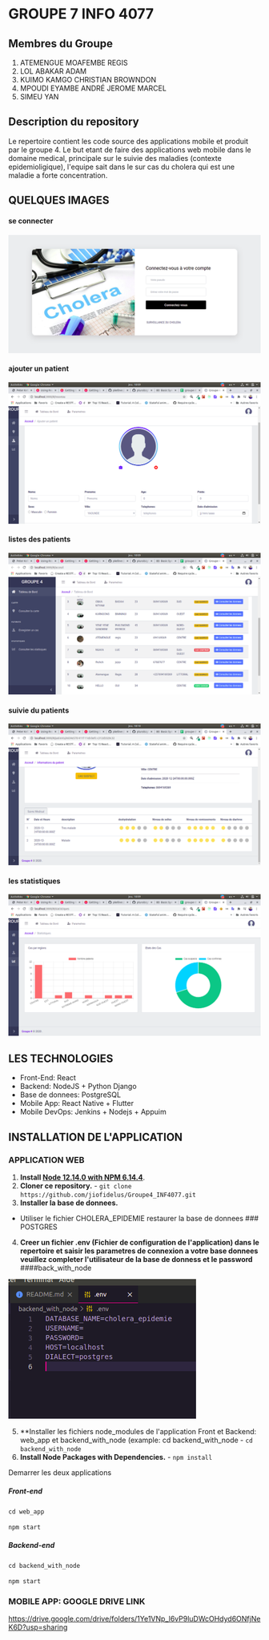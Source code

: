 <!-- @format -->

# GROUPE 7 INFO 4077

## Membres du Groupe

1. ATEMENGUE MOAFEMBE REGIS
2. LOL ABAKAR ADAM
3. KUIMO KAMGO CHRISTIAN BROWNDON
4. MPOUDI EYAMBE ANDRÉ JEROME MARCEL
5. SIMEU YAN

## Description du repository

Le repertoire contient les code source des applications mobile et produit par le groupe 4. Le but etant de faire des applications web mobile
dans le domaine medical, principale sur le suivie des maladies (contexte epidemioligique), l'equipe sait dans le sur cas du cholera qui
est une maladie a forte concentration.

## QUELQUES IMAGES

#### se connecter

![Se connecter](images/connect.png)

#### ajouter un patient

![add patient](images/adduser.png)

#### listes des patients

![patient lists](images/listes.png)

#### suivie du patients

![patient suivie](images/patient.png)

#### les statistiques

![Stats](images/stats.png)

## LES TECHNOLOGIES

- Front-End: React
- Backend: NodeJS + Python Django
- Base de donnees: PostgreSQL
- Mobile App: React Native + Flutter
- Mobile DevOps: Jenkins + Nodejs + Appuim

## INSTALLATION DE L'APPLICATION

### APPLICATION WEB

1. **Install [Node 12.14.0 with NPM 6.14.4](https://nodejs.org)**.
2. **Cloner ce repository.** - `git clone https://github.com/jiofidelus/Groupe4_INF4077.git`
3. **Installer la base de donnees.**

- Utiliser le fichier CHOLERA_EPIDEMIE restaurer la base de donnees ### POSTGRES

4. **Creer un fichier .env (Fichier de configuration de l'application) dans le repertoire et saisir les parametres de connexion a votre base donnees veuillez completer l'utilisateur de la base de donness et le password** ####back_with_node

![Se connecter](images/env.png)

5. \*\*Installer les fichiers node_modules de l'application Front et Backend: web_app et backend_with_node (example: cd backend_with_node - `cd backend_with_node`
6. **Install Node Packages with Dependencies.** - `npm install`

Demarrer les deux applications


##### Front-end

`cd web_app`

`npm start`

##### Backend-end

`cd backend_with_node`

`npm start`

### MOBILE APP: GOOGLE DRIVE LINK

https://drive.google.com/drive/folders/1Ye1VNp_l6vP9luDWcOHdyd6ONfjNeK6D?usp=sharing
